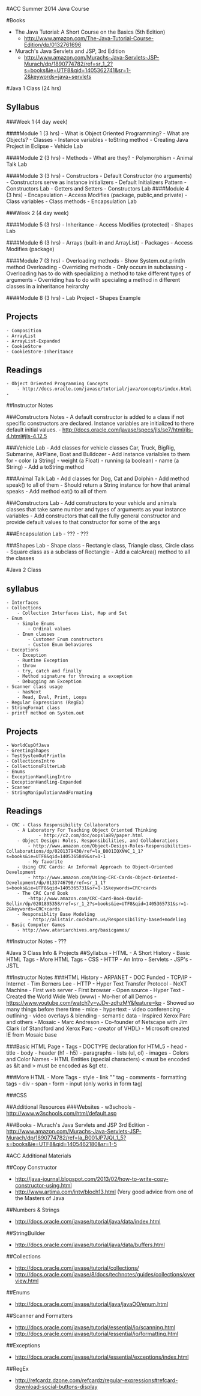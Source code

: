 #ACC Summer 2014 Java Course

#Books
- The Java Tutorial: A Short Course on the Basics (5th Edition)
	- http://www.amazon.com/The-Java-Tutorial-Course-Edition/dp/0132761696
- Murach's Java Servlets and JSP, 3rd Edition 
	- http://www.amazon.com/Murachs-Java-Servlets-JSP-Murach/dp/1890774782/ref=sr_1_2?s=books&ie=UTF8&qid=1405362741&sr=1-2&keywords=java+servlets

#Java 1 Class (24 hrs)

## Syllabus

###Week 1 (4 day week)

####Module 1 (3 hrs)
	- What is Object Oriented Programming?
	- What are Objects?
	- Classes
	- Instance variables
	- toString method
	- Creating Java Project in Eclipse
	- Vehicle Lab
	

	
####Module 2 (3 hrs)
	- Methods - What are they?
	- Polymorphism
	- Animal Talk Lab
	
####Module 3 (3 hrs)
	- Constructors
		- Default Constructor (no arguments)
		- Constructors serve as instance initializers
		- Default Initializers Pattern
	- Constructors Lab
	- Getters and Setters
	- Constructors Lab
####Module 4 (3 hrs)
	- Encapsulation
	- Access Modifies (package, public,and private)
	- Class variables
	- Class methods
	- Encapsulation Lab

###Week 2 (4 day week)

####Module 5 (3 hrs)
	- Inheritance
	- Access Modifies (protected)
	- Shapes Lab
	
####Module 6 (3 hrs)
	- Arrays (built-in and ArrayList)
	- Packages
	- Access Modifies (package)
	
####Module 7 (3 hrs)
	- Overloading methods
		- Show System.out.println method Overloading
	- Overriding methods
		- Only occurs in subclassing
	- Overloading has to do with specializing a method to take different types of arguments
	- Overriding has to do with specialing a method in different classes in a inheritance heirarchy
	
####Module 8 (3 hrs)
	- Lab Project - Shapes Example
	
## Projects
	- Composition
	- ArrayList
	- ArrayList-Expanded
	- CookieStore
	- CookieStore-Inheritance
	
## Readings
	- Object Oriented Programming Concepts
		- http://docs.oracle.com/javase/tutorial/java/concepts/index.html
	- 

##Instructor Notes

###Constructors Notes
	- A default constructor is added to a class if not specific constructors are declared. Instance variables are initialized to there default initial values.
		- http://docs.oracle.com/javase/specs/jls/se7/html/jls-4.html#jls-4.12.5

###Vehicle Lab
	- Add classes for vehicle classes Car, Truck, BigRig, Submarine, AirPlane, Boat and Bulldozer
	- Add instance varialbles to them for 
		- color (a String)
		- weight (a Float)
		- running (a boolean)
		- name (a String)
	- Add a toString method
		
###Animal Talk Lab
	- Add classes for Dog, Cat and Dolphin
	- Add method speak() to all of them
		- Should return a String instance for how that animal speaks
	- Add method eat() to all of them

###Constructors Lab
	- Add constructors to your vehicle and animals classes that take same number and types of arguments as your instance variables
	- Add constructors that call the fully general constructor and provide default values to that constructor for some of the args
	
###Encapsulation Lab
	- ???
	- ???
	
###Shapes Lab
	- Shape class
	- Rectangle class, Triangle class, Circle class
	- Square class as a subclass of Rectangle
	- Add a calcArea() method to all the classes

#Java 2 Class 
## syllabus
	- Interfaces
	- Collections
		- Collection Interfaces List, Map and Set
	- Enum
		- Simple Enums
			- Ordinal values
		- Enum classes
			- Customer Enum constructors
			- Custom Enum behaviores
	- Exceptions
		- Exception
		- Runtime Exception
		- throw
		- try, catch and finally
		- Method signature for throwing a exception
		- Debugging an Exception
	- Scanner class usage
		- hasNext
		- Read, Eval, Print, Loops
	- Regular Expressions (RegEx)
	- StringFormat class
	- printf method on System.out
## Projects
	- WorldCupOfJava
	- GreetingShapes
	- TestSystemOutPrintln
	- CollectionsIntro
	- CollectionsFilterLab
	- Enums
	- ExceptionHandlingIntro
	- ExceptionHandling-Expanded
	- Scanner
	- StringManipulationAndFormating
## Readings
	- CRC - Class Responsibility Collaborators
	    - A Laboratory For Teaching Object Oriented Thinking
	    		- http://c2.com/doc/oopsla89/paper.html
		- Object Design: Roles, Responsibilities, and Collaborations
			- http://www.amazon.com/Object-Design-Roles-Responsibilities-Collaborations/dp/0201379430/ref=la_B001IQXNWC_1_1?s=books&ie=UTF8&qid=1405365849&sr=1-1
			- My favorite
		- Using CRC Cards: An Informal Approach to Object-Oriented Development
			- http://www.amazon.com/Using-CRC-Cards-Object-Oriented-Development/dp/0133746798/ref=sr_1_1?s=books&ie=UTF8&qid=1405365731&sr=1-1&keywords=CRC+cards
		- The CRC Card Book
			-http://www.amazon.com/CRC-Card-Book-David-Bellin/dp/0201895358/ref=sr_1_2?s=books&ie=UTF8&qid=1405365731&sr=1-2&keywords=CRC+cards
		- Responsiblity Base Modeling
			- http://alistair.cockburn.us/Responsibility-based+modeling
	- Basic Computer Games 
		- http://www.atariarchives.org/basicgames/

##Instructor Notes
	- ???

#Java 3 Class Info & Projects
##Syllabus
	- HTML - A Short History
	- Basic HTML Tags
	- More HTML Tags
	- CSS
	- HTTP - An Intro
	- Servlets
	- JSP's
	- JSTL

##Instructor Notes
###HTML History
	- ARPANET
		- DOC Funded
	- TCP/IP
	- Internet
	- Tim Berners Lee
		- HTTP - Hyper Text Transfer Protocol
		- NeXT Machine
		- First web server
		- First browser
		- Open source
		- Hyper Text
		- Created the World Wide Web (www)
	- Mo-her of all Demos
		- https://www.youtube.com/watch?v=yJDv-zdhzMY&feature=kp
		- Showed so many things before there time
			- mice
			- hypertext
			- video conferencing
			- outlining
			- video overlays & blending
			- semantic data
		- Inspired Xerox Parc and others
	- Mosaic
		- Marc Andreson
			- Co-founder of Netscape with Jim Clark (of Standford and Xerox Parc - creator of VHDL)
		- Microsoft created IE from Mosaic base
	
###Basic HTML Page
	- Tags
		- DOCTYPE declaration for HTML5 
		- head
		- title
		- body
		- header (h1 - h5)
		- paragraphs
		- lists (ul, ol)
		- images
		- Colors and Color Names
		- HTML Entities (special characters) < must be encoded as &lt and > must be encoded as &gt etc.
	
###More HTML 
	- More Tags
		- style
		- link "<a>" tag
		- comments
		- formatting tags
		- div
		- span
		- form
		- input (only works in form tag)

###CSS

##Additional Resources
###Websites
	- w3schools - http://www.w3schools.com/html/default.asp

###Books
	- Murach's Java Servlets and JSP 3rd Edition
		- http://www.amazon.com/Murachs-Java-Servlets-JSP-Murach/dp/1890774782/ref=la_B001JP7JQI_1_5?s=books&ie=UTF8&qid=1405462180&sr=1-5

#ACC Additional Materials

##Copy Constructor
- http://java-journal.blogspot.com/2013/02/how-to-write-copy-constructor-using.html
- http://www.artima.com/intv/bloch13.html  (Very good advice from one of the Masters of Java

##Numbers & Strings
- http://docs.oracle.com/javase/tutorial/java/data/index.html

##StringBuilder
- http://docs.oracle.com/javase/tutorial/java/data/buffers.html

##Collections
- http://docs.oracle.com/javase/tutorial/collections/
- http://docs.oracle.com/javase/8/docs/technotes/guides/collections/overview.html

##Enums
- http://docs.oracle.com/javase/tutorial/java/javaOO/enum.html

##Scanner and Formatters
- http://docs.oracle.com/javase/tutorial/essential/io/scanning.html
- http://docs.oracle.com/javase/tutorial/essential/io/formatting.html

##Exceptions
- http://docs.oracle.com/javase/tutorial/essential/exceptions/index.html

##RegEx 
- http://refcardz.dzone.com/refcardz/regular-expressions#refcard-download-social-buttons-display

